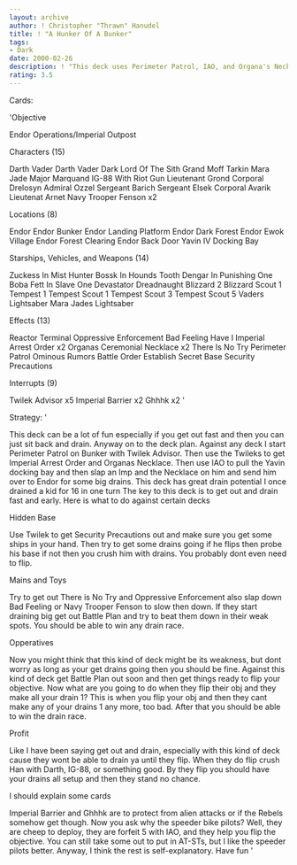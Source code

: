```yaml
---
layout: archive
author: ! Christopher "Thrawn" Hanudel
title: ! "A Hunker Of A Bunker"
tags:
- Dark
date: 2000-02-26
description: ! "This deck uses Perimeter Patrol, IAO, and Organa's Necklace to setup some fast, big, and safe drains on Endor."
rating: 3.5
---
```

Cards: 

'Objective

Endor Operations/Imperial Outpost

Characters (15)

Darth Vader
Darth Vader Dark Lord Of The Sith
Grand Moff Tarkin
Mara Jade
Major Marquand
IG-88 With Riot Gun
Lieutenant Grond
Corporal Drelosyn
Admiral Ozzel
Sergeant Barich
Sergeant Elsek
Corporal Avarik
Lieutenat Arnet
Navy Trooper Fenson x2

Locations (8)

Endor
Endor Bunker
Endor Landing Platform
Endor Dark Forest
Endor Ewok Village
Endor Forest Clearing
Endor Back Door
Yavin IV Docking Bay

Starships, Vehicles, and Weapons (14)

Zuckess In Mist Hunter
Bossk In Hounds Tooth
Dengar In Punishing One
Boba Fett In Slave One
Devastator
Dreadnaught
Blizzard 2
Blizzard Scout 1
Tempest 1
Tempest Scout 1
Tempest Scout 3
Tempest Scout 5
Vaders Lightsaber
Mara Jades Lightsaber

Effects (13)

Reactor Terminal
Oppressive Enforcement
Bad Feeling Have I
Imperial Arrest Order x2
Organas Ceremonial Necklace x2
There Is No Try
Perimeter Patrol
Ominous Rumors
Battle Order
Establish Secret Base
Security Precautions

Interrupts (9)

Twilek Advisor x5
Imperial Barrier x2
Ghhhk x2 '

Strategy: '

This deck can be a lot of fun especially if you get out fast and then you can just sit back and drain.  Anyway on to the deck plan.  Against any deck I start Perimeter Patrol on Bunker with Twilek Advisor.  Then use the Twileks to get Imperial Arrest Order and Organas Necklace.  Then use IAO to pull the Yavin docking bay and then slap an Imp and the Necklace on him and send him over to Endor for some big drains.  This deck has great drain potential I once drained a kid for 16 in one turn  The key to this deck is to get out and drain fast and early.   Here is what to do against certain decks

Hidden Base

Use Twilek to get Security Precautions out and make sure you get some ships in your hand.  Then try to get some drains going if he flips then probe his base if not then you crush him with drains.  You probably dont even need to flip.

Mains and Toys

Try to get out There is No Try and Oppressive Enforcement also slap down Bad Feeling or Navy Trooper Fenson to slow then down.	If they start draining big get out Battle Plan and try to beat them down in their weak spots.  You should be able to win any drain race.

Opperatives

Now you might think that this kind of deck might be its weakness, but dont worry as long as your get drains going then you should be fine.  Against this kind of deck get Battle Plan out soon and then get things ready to flip your objective.  Now what are you going to do when they flip their obj and they make all your drain 1?  This is when you flip your obj and then they cant make any of your drains 1 any more, too bad.  After that you should be able to win the drain race.

Profit

Like I have been saying get out and drain, especially with this kind of deck cause they wont be able to drain ya until they flip.  When they do flip crush Han with Darth, IG-88, or something good.  By they flip you should have your drains all setup and then they stand no chance.

I should explain some cards

Imperial Barrier and Ghhhk are to protect from alien attacks or if the Rebels somehow get though.  Now you ask why the speeder bike pilots?  Well, they are cheep to deploy, they are forfeit 5 with IAO, and they help you flip the objective.  You can still take some out to put in AT-STs, but I like the speeder pilots better.  Anyway, I think the rest is self-explanatory.  Have fun
'